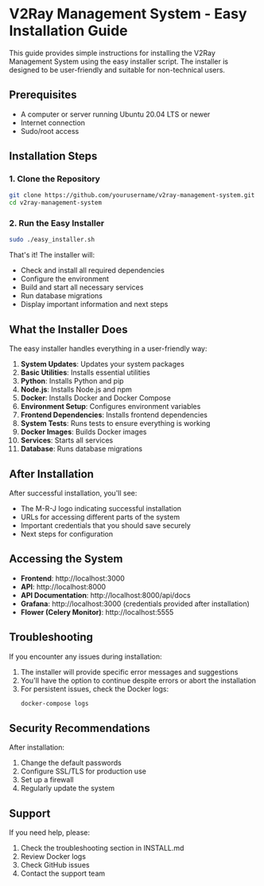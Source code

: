# V2Ray Management System - Easy Installation Guide

This guide provides simple instructions for installing the V2Ray Management System using the easy installer script. The installer is designed to be user-friendly and suitable for non-technical users.

## Prerequisites

- A computer or server running Ubuntu 20.04 LTS or newer
- Internet connection
- Sudo/root access

## Installation Steps

### 1. Clone the Repository

```bash
git clone https://github.com/yourusername/v2ray-management-system.git
cd v2ray-management-system
```

### 2. Run the Easy Installer

```bash
sudo ./easy_installer.sh
```

That's it! The installer will:

- Check and install all required dependencies
- Configure the environment
- Build and start all necessary services
- Run database migrations
- Display important information and next steps

## What the Installer Does

The easy installer handles everything in a user-friendly way:

1. **System Updates**: Updates your system packages
2. **Basic Utilities**: Installs essential utilities
3. **Python**: Installs Python and pip
4. **Node.js**: Installs Node.js and npm
5. **Docker**: Installs Docker and Docker Compose
6. **Environment Setup**: Configures environment variables
7. **Frontend Dependencies**: Installs frontend dependencies
8. **System Tests**: Runs tests to ensure everything is working
9. **Docker Images**: Builds Docker images
10. **Services**: Starts all services
11. **Database**: Runs database migrations

## After Installation

After successful installation, you'll see:

- The M-R-J logo indicating successful installation
- URLs for accessing different parts of the system
- Important credentials that you should save securely
- Next steps for configuration

## Accessing the System

- **Frontend**: http://localhost:3000
- **API**: http://localhost:8000
- **API Documentation**: http://localhost:8000/api/docs
- **Grafana**: http://localhost:3000 (credentials provided after installation)
- **Flower (Celery Monitor)**: http://localhost:5555

## Troubleshooting

If you encounter any issues during installation:

1. The installer will provide specific error messages and suggestions
2. You'll have the option to continue despite errors or abort the installation
3. For persistent issues, check the Docker logs:
   ```bash
   docker-compose logs
   ```

## Security Recommendations

After installation:

1. Change the default passwords
2. Configure SSL/TLS for production use
3. Set up a firewall
4. Regularly update the system

## Support

If you need help, please:

1. Check the troubleshooting section in INSTALL.md
2. Review Docker logs
3. Check GitHub issues
4. Contact the support team
